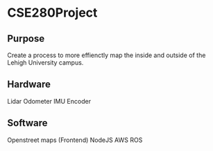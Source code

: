 # CSE280Project

## Purpose
Create a process to more effienctly map the inside and outside of the Lehigh University campus.

## Hardware
Lidar
Odometer
IMU
Encoder

## Software
Openstreet maps (Frontend)
NodeJS
AWS
ROS
